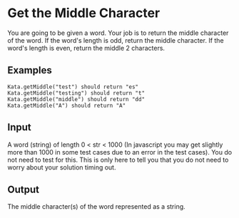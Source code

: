 # Get the Middle Character

You are going to be given a word. Your job is to return the middle character of the word. If the word's length is odd, return the middle character. If the word's length is even, return the middle 2 characters.

## Examples

    Kata.getMiddle("test") should return "es"
    Kata.getMiddle("testing") should return "t"
    Kata.getMiddle("middle") should return "dd"
    Kata.getMiddle("A") should return "A"

## Input

A word (string) of length 0 < str < 1000 (In javascript you may get slightly more than 1000 in some test cases due to an error in the test cases). You do not need to test for this. This is only here to tell you that you do not need to worry about your solution timing out.

## Output

The middle character(s) of the word represented as a string.
